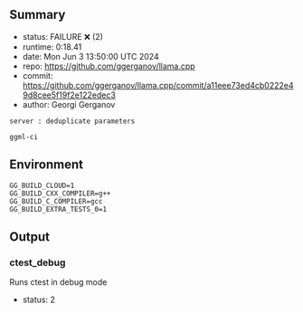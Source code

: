 ## Summary

- status:  FAILURE ❌ (2)
- runtime: 0:18.41
- date:    Mon Jun  3 13:50:00 UTC 2024
- repo:    https://github.com/ggerganov/llama.cpp
- commit:  https://github.com/ggerganov/llama.cpp/commit/a11eee73ed4cb0222e49d8cee5f19f2e122edec3
- author:  Georgi Gerganov
```
server : deduplicate parameters

ggml-ci
```

## Environment

```
GG_BUILD_CLOUD=1
GG_BUILD_CXX_COMPILER=g++
GG_BUILD_C_COMPILER=gcc
GG_BUILD_EXTRA_TESTS_0=1
```

## Output

### ctest_debug

Runs ctest in debug mode
- status: 2
```

```

